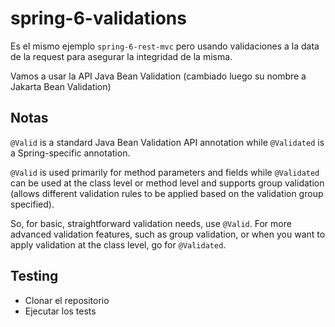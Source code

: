 # spring-6-validations

Es el mismo ejemplo `spring-6-rest-mvc` pero usando validaciones a la data de la request para asegurar la integridad de la misma.

Vamos a usar la API Java Bean Validation (cambiado luego su nombre a Jakarta Bean Validation)

## Notas

`@Valid` is a standard Java Bean Validation API annotation while `@Validated` is a Spring-specific annotation.

`@Valid` is used primarily for method parameters and fields while `@Validated` can be used at the class level or method level and supports group validation (allows different validation rules to be applied based on the validation group specified).

So, for basic, straightforward validation needs, use `@Valid`. For more advanced validation features, such as group validation, or when you want to apply validation at the class level, go for `@Validated`.

## Testing

- Clonar el repositorio
- Ejecutar los tests